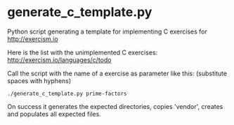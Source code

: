 # generate_c_template.py
Python script generating a template for implementing C exercises for http://exercism.io

Here is the list with the unimplemented C exercises:
http://exercism.io/languages/c/todo

Call the script with the name of a exercise as parameter like this: (substitute spaces with hyphens)
```
./generate_c_template.py prime-factors
```

On success it generates the expected directories, copies 'vendor', creates and populates all expected files.
